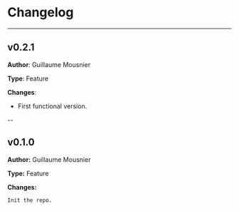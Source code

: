 # Changelog

---

## v0.2.1

**Author**: Guillaume Mousnier

**Type**: Feature

**Changes**:

- First functional version.

--

## v0.1.0

**Author:** Guillaume Mousnier

**Type:** Feature

**Changes:**

    Init the repo.
